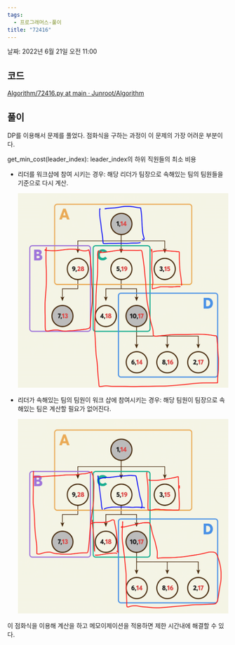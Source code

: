 ```yaml
---
tags:
  - 프로그래머스-풀이
title: "72416"
---
```


날짜: 2022년 6월 21일 오전 11:00

## 코드

[Algorithm/72416.py at main · Junroot/Algorithm](https://github.com/Junroot/Algorithm/blob/main/programmers/72416.py)

## 풀이

DP를 이용해서 문제를 풀었다. 점화식을 구하는 과정이 이 문제의 가장 어려운 부분이다.

get_min_cost(leader_index): leader_index의 하위 직원들의 최소 비용

- 리더를 워크샵에 참여 시키는 경우: 해당 리더가 팀장으로 속해있는 팀의 팀원들을 기준으로 다시 계산.
  

    ![Untitled](assets/Untitled-4555538.png)

    
- 리더가 속해있는 팀의 팀원이 워크 샵에 참여시키는 경우: 해당 팀원이 팀장으로 속해있는 팀은 계산할 필요가 없어진다.
  

    ![Untitled](assets/Untitled%201_4.png)

    

이 점화식을 이용해 계산을 하고 메모이제이션을 적용하면 제한 시간내에 해결할 수 있다.
